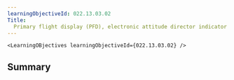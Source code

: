 ```yaml
---
learningObjectiveId: 022.13.03.02
Title:
  Primary flight display (PFD), electronic attitude director indicator (EADI)
---
```


```tsx eval
<LearningOBjectives learningObjectiveId={022.13.03.02} />
```

## Summary
